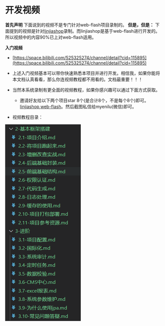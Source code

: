 # 开发视频

**首先声明**
下面说到的视频不是专门针对web-flash项目录制的。
**但是，但是：** 下面提到的视频是针对[linjiashop](http://microapp.gitee.io/linjiashop/)录制。而linjiashop是基于web-flash进行开发的。所以视频中的内容90%已上对web-flash适用。

**入门视频**
- [https://space.bilibili.com/525325274/channel/detail?cid=115895](https://space.bilibili.com/525325274/channel/detail?cid=115895)
- 上述入门视频基本可以带你快速熟悉本项目并进行开发。相信我，如果你能将本文档认真看看，那么你连视频教程都不用看的。文档最重要！！！


- 当然本系统录制有更全面的视频教程，如果你感兴趣可以通过下面方式获取。
    -  邀请好友给以下两个项目star 8个(是合计8个，不是每个8个)即可。[linjiashop](https://gitee.com/microapp/linjiashop),[web-flash](https://gitee.com/enilu/web-flash)。然后截图私信给myenilu(微信)即可。
   
- 视频教程目录：

![视频ppt目录](../img/other/linjiashop_video.png)
